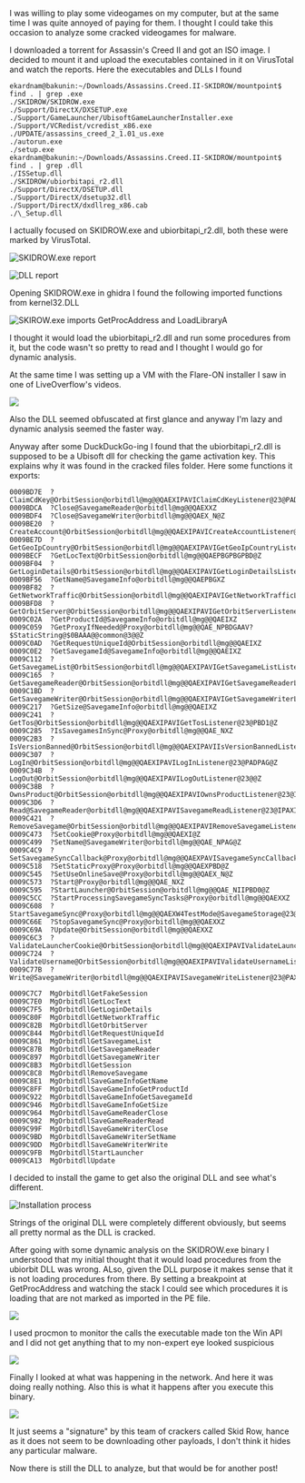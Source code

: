 
I was willing to play some videogames on my computer, but at the same time I was quite annoyed of paying for them. I thought I could take this occasion to analyze some cracked videogames for malware.

I downloaded a torrent for Assassin's Creed II and got an ISO image. I decided to mount it and upload the executables contained in it on VirusTotal and watch the reports.
Here the executables and DLLs I found

    ekardnam@bakunin:~/Downloads/Assassins.Creed.II-SKIDROW/mountpoint$ find . | grep .exe
    ./SKIDROW/SKIDROW.exe
    ./Support/DirectX/DXSETUP.exe
    ./Support/GameLauncher/UbisoftGameLauncherInstaller.exe
    ./Support/VCRedist/vcredist_x86.exe
    ./UPDATE/assassins_creed_2_1.01_us.exe
    ./autorun.exe
    ./setup.exe
    ekardnam@bakunin:~/Downloads/Assassins.Creed.II-SKIDROW/mountpoint$ find . | grep .dll
    ./ISSetup.dll
    ./SKIDROW/ubiorbitapi_r2.dll
    ./Support/DirectX/DSETUP.dll
    ./Support/DirectX/dsetup32.dll
    ./Support/DirectX/dxdllreg_x86.cab
    ./\_Setup.dll

I actually focused on SKIDROW.exe and ubiorbitapi_r2.dll, both these were marked by VirusTotal.

![SKIDROW.exe report](/images/skidrow.png)

![DLL report](/images/dll.png)

Opening SKIDROW.exe in ghidra I found the following imported functions from kernel32.DLL

![SKIROW.exe imports GetProcAddress and LoadLibraryA](/images/skidrow-imports.png)

I thought it would load the ubiorbitapi_r2.dll and run some procedures from it, but the code wasn't so pretty to read and I thought I would go for dynamic analysis.

At the same time I was setting up a VM with the Flare-ON installer I saw in one of LiveOverflow's videos.

![](/images/flare-on-vm.png)

Also the DLL seemed obfuscated at first glance and anyway I'm lazy and dynamic analysis seemed the faster way.

Anyway after some DuckDuckGo-ing I found that the ubiorbitapi_r2.dll is supposed to be a Ubisoft dll for checking the game activation key. This explains why it was found in the cracked files folder. Here some functions it exports:

    0009BD7E  ?ClaimCdKey@OrbitSession@orbitdll@mg@@QAEXIPAVIClaimCdKeyListener@23@PADI@Z
    0009BDCA  ?Close@SavegameReader@orbitdll@mg@@QAEXXZ
    0009BDF4  ?Close@SavegameWriter@orbitdll@mg@@QAEX_N@Z
    0009BE20  ?CreateAccount@OrbitSession@orbitdll@mg@@QAEXIPAVICreateAccountListener@23@PAD1PAG11EEG_N3@Z
    0009BE7D  ?GetGeoIpCountry@OrbitSession@orbitdll@mg@@QAEXIPAVIGetGeoIpCountryListener@23@@Z
    0009BECF  ?GetLocText@OrbitSession@orbitdll@mg@@QAEPBGPBGPBD@Z
    0009BF04  ?GetLoginDetails@OrbitSession@orbitdll@mg@@QAEXIPAVIGetLoginDetailsListener@23@@Z
    0009BF56  ?GetName@SavegameInfo@orbitdll@mg@@QAEPBGXZ
    0009BF82  ?GetNetworkTraffic@OrbitSession@orbitdll@mg@@QAEXIPAVIGetNetworkTrafficListener@23@@Z
    0009BFD8  ?GetOrbitServer@OrbitSession@orbitdll@mg@@QAEXIPAVIGetOrbitServerListener@23@II@Z
    0009C02A  ?GetProductId@SavegameInfo@orbitdll@mg@@QAEIXZ
    0009C059  ?GetProxyIfNeeded@Proxy@orbitdll@mg@@QAE_NPBDGAAV?$StaticString@$0BAAA@@common@3@@Z
    0009C0AD  ?GetRequestUniqueId@OrbitSession@orbitdll@mg@@QAEIXZ
    0009C0E2  ?GetSavegameId@SavegameInfo@orbitdll@mg@@QAEIXZ
    0009C112  ?GetSavegameList@OrbitSession@orbitdll@mg@@QAEXIPAVIGetSavegameListListener@23@I@Z
    0009C165  ?GetSavegameReader@OrbitSession@orbitdll@mg@@QAEXIPAVIGetSavegameReaderListener@23@II@Z
    0009C1BD  ?GetSavegameWriter@OrbitSession@orbitdll@mg@@QAEXIPAVIGetSavegameWriterListener@23@II_N@Z
    0009C217  ?GetSize@SavegameInfo@orbitdll@mg@@QAEIXZ
    0009C241  ?GetTos@OrbitSession@orbitdll@mg@@QAEXIPAVIGetTosListener@23@PBD1@Z
    0009C285  ?IsSavegamesInSync@Proxy@orbitdll@mg@@QAE_NXZ
    0009C2B3  ?IsVersionBanned@OrbitSession@orbitdll@mg@@QAEXIPAVIIsVersionBannedListener@23@II@Z
    0009C307  ?LogIn@OrbitSession@orbitdll@mg@@QAEXIPAVILogInListener@23@PADPAG@Z
    0009C34B  ?LogOut@OrbitSession@orbitdll@mg@@QAEXIPAVILogOutListener@23@@Z
    0009C38B  ?OwnsProduct@OrbitSession@orbitdll@mg@@QAEXIPAVIOwnsProductListener@23@I@Z
    0009C3D6  ?Read@SavegameReader@orbitdll@mg@@QAEXIPAVISavegameReadListener@23@IPAXI@Z
    0009C421  ?RemoveSavegame@OrbitSession@orbitdll@mg@@QAEXIPAVIRemoveSavegameListener@23@II@Z
    0009C473  ?SetCookie@Proxy@orbitdll@mg@@QAEXI@Z
    0009C499  ?SetName@SavegameWriter@orbitdll@mg@@QAE_NPAG@Z
    0009C4C9  ?SetSavegameSyncCallback@Proxy@orbitdll@mg@@QAEXPAVISavegameSyncCallback@23@@Z
    0009C518  ?SetStaticProxy@Proxy@orbitdll@mg@@QAEXPBD@Z
    0009C545  ?SetUseOnlineSave@Proxy@orbitdll@mg@@QAEX_N@Z
    0009C573  ?Start@Proxy@orbitdll@mg@@QAE_NXZ
    0009C595  ?StartLauncher@OrbitSession@orbitdll@mg@@QAE_NIIPBD0@Z
    0009C5CC  ?StartProcessingSavegameSyncTasks@Proxy@orbitdll@mg@@QAEXXZ
    0009C608  ?StartSavegameSync@Proxy@orbitdll@mg@@QAEXW4TestMode@SavegameStorage@23@PAVITestStatusCallback@523@@Z
    0009C66E  ?StopSavegameSync@Proxy@orbitdll@mg@@QAEXXZ
    0009C69A  ?Update@OrbitSession@orbitdll@mg@@QAEXXZ
    0009C6C3  ?ValidateLauncherCookie@OrbitSession@orbitdll@mg@@QAEXIPAVIValidateLauncherCookieListener@23@I@Z
    0009C724  ?ValidateUsername@OrbitSession@orbitdll@mg@@QAEXIPAVIValidateUsernameListener@23@PAD@Z
    0009C77B  ?Write@SavegameWriter@orbitdll@mg@@QAEXIPAVISavegameWriteListener@23@PAXI@Z

    0009C7C7  MgOrbitdllGetFakeSession
    0009C7E0  MgOrbitdllGetLocText
    0009C7F5  MgOrbitdllGetLoginDetails
    0009C80F  MgOrbitdllGetNetworkTraffic
    0009C82B  MgOrbitdllGetOrbitServer
    0009C844  MgOrbitdllGetRequestUniqueId
    0009C861  MgOrbitdllGetSavegameList
    0009C87B  MgOrbitdllGetSavegameReader
    0009C897  MgOrbitdllGetSavegameWriter
    0009C8B3  MgOrbitdllGetSession
    0009C8C8  MgOrbitdllRemoveSavegame
    0009C8E1  MgOrbitdllSaveGameInfoGetName
    0009C8FF  MgOrbitdllSaveGameInfoGetProductId
    0009C922  MgOrbitdllSaveGameInfoGetSavegameId
    0009C946  MgOrbitdllSaveGameInfoGetSize
    0009C964  MgOrbitdllSaveGameReaderClose
    0009C982  MgOrbitdllSaveGameReaderRead
    0009C99F  MgOrbitdllSaveGameWriterClose
    0009C9BD  MgOrbitdllSaveGameWriterSetName
    0009C9DD  MgOrbitdllSaveGameWriterWrite
    0009C9FB  MgOrbitdllStartLauncher
    0009CA13  MgOrbitdllUpdate

I decided to install the game to get also the original DLL and see what's different.

![Installation process](/images/acii-install.png)

Strings of the original DLL were completely different obviously, but seems all pretty normal as the DLL is cracked.

After going with some dynamic analysis on the SKIDROW.exe binary I understood that my initial thought that it would load procedures from the ubiorbit DLL was wrong. ALso, given the DLL purpose it makes sense that it is not loading procedures from there.
By setting a breakpoint at GetProcAddress and watching the stack I could see which procedures it is loading that are not marked as imported in the PE file.

![](/images/skidrowdbg-1.png)

I used procmon to monitor the calls the executable made ton the Win API and I did not get anything that to my non-expert eye looked suspicious

![](/images/skidrow-procmon.png)

Finally I looked at what was happening in the network. And here it was doing really nothing.
Also this is what it happens after you execute this binary.

![](/images/skidrow-run.png)

It just seems a "signature" by this team of crackers called Skid Row, hance as it does not seem to be downloading other payloads, I don't think it hides any particular malware.

Now there is still the DLL to analyze, but that would be for another post!
